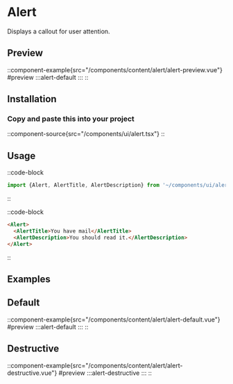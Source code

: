 # Alert

Displays a callout for user attention.

## Preview
::component-example{src="/components/content/alert/alert-preview.vue"}
#preview
  :::alert-default
  :::
::

## Installation

### Copy and paste this into your project
::component-source{src="/components/ui/alert.tsx"}
::

## Usage
::code-block
```ts
import {Alert, AlertTitle, AlertDescription} from '~/components/ui/alert.vue';
```
::

::code-block
```html
<Alert>
  <AlertTitle>You have mail</AlertTitle>
  <AlertDescription>You should read it.</AlertDescription>
</Alert>
```
::

## Examples

## Default
::component-example{src="/components/content/alert/alert-default.vue"}
#preview
  :::alert-default
  :::
::


## Destructive
::component-example{src="/components/content/alert/alert-destructive.vue"}
#preview
  :::alert-destructive
  :::
::

